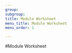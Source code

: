 ```yaml
---
group:
subgroup:
title: Module Worksheet
menu_title: Module Worksheet
menu_order: 1

---
```


#Module Worksheet
